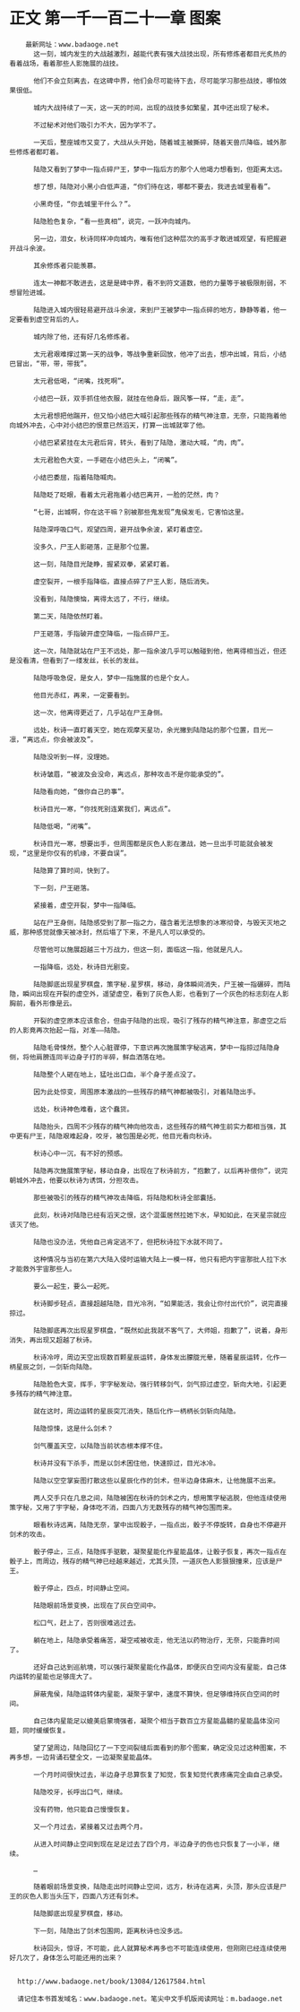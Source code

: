 # 正文 第一千一百二十一章 图案
        最新网址：www.badaoge.net
          这一刻，城内发生的大战越激烈，越能代表有强大战技出现，所有修炼者都目光炙热的看着战场，看着那些人影施展的战技。
      
          他们不会立刻离去，在这碑中界，他们会尽可能待下去，尽可能学习那些战技，哪怕效果很低。
      
          城内大战持续了一天，这一天的时间，出现的战技多如繁星，其中还出现了秘术。
      
          不过秘术对他们吸引力不大，因为学不了。
      
          一天后，整座城市又变了，大战从头开始，随着城主被撕碎，随着天兽爪降临，城外那些修炼者都盯着。
      
          陆隐又看到了梦中一指点碎尸王，梦中一指后方的那个人他竭力想看到，但距离太远。
      
          想了想，陆隐对小黑小白低声道，“你们待在这，哪都不要去，我进去城里看看”。
      
          小黑奇怪，“你去城里干什么？”。
      
          陆隐脸色复杂，“看一些真相”，说完，一跃冲向城内。
      
          另一边，泪女，秋诗同样冲向城内，唯有他们这种层次的高手才敢进城观望，有把握避开战斗余波。
      
          其余修炼者只能羡慕。
      
          连太一神都不敢进去，这是是碑中界，看不到符文道数，他的力量等于被极限削弱，不想冒险进城。
      
          陆隐进入城内很轻易避开战斗余波，来到尸王被梦中一指点碎的地方，静静等着，他一定要看到虚空背后的人。
      
          城内除了他，还有好几名修炼者。
      
          太元君艰难撑过第一天的战争，等战争重新回放，他冲了出去，想冲出城，背后，小结巴冒出，“带，带，带我”。
      
          太元君低喝，“闭嘴，找死啊”。
      
          小结巴一跃，双手抓住他衣服，就挂在他身后，跟风筝一样，“走，走”。
      
          太元君想把他踹开，但又怕小结巴大喊引起那些残存的精气神注意，无奈，只能拖着他向城外冲去，心中对小结巴的恨意已然滔天，打算一出城就宰了他。
      
          小结巴紧紧挂在太元君后背，转头，看到了陆隐，激动大喊，“肉，肉”。
      
          太元君脸色大变，一手砸在小结巴头上，“闭嘴”。
      
          小结巴委屈，指着陆隐喊肉。
      
          陆隐眨了眨眼，看着太元君拖着小结巴离开，一脸的茫然，肉？
      
          “七哥，出城啊，你在这干嘛？别被那些鬼发现”鬼侯发毛，它害怕这里。
      
          陆隐深呼吸口气，观望四周，避开战争余波，紧盯着虚空。
      
          没多久，尸王人影砸落，正是那个位置。
      
          这一刻，陆隐目光陡睁，握紧双拳，紧紧盯着。
      
          虚空裂开，一根手指降临，直接点碎了尸王人影，随后消失。
      
          没看到，陆隐懊恼，离得太远了，不行，继续。
      
          第二天，陆隐依然盯着。
      
          尸王砸落，手指破开虚空降临，一指点碎尸王。
      
          这一次，陆隐就站在尸王不远处，那一指余波几乎可以触碰到他，他离得相当近，但还是没看清，但看到了一缕发丝，长长的发丝。
      
          陆隐呼吸急促，是女人，梦中一指施展的也是个女人。
      
          他目光赤红，再来，一定要看到。
      
          这一次，他离得更近了，几乎站在尸王身侧。
      
          远处，秋诗一直盯着天空，她在观摩天星功，余光撇到陆隐站的那个位置，目光一凛，“离远点，你会被波及”。
      
          陆隐没听到一样，没理她。
      
          秋诗皱眉，“被波及会没命，离远点，那种攻击不是你能承受的”。
      
          陆隐看向她，“做你自己的事”。
      
          秋诗目光一寒，“你找死别连累我们，离远点”。
      
          陆隐低喝，“闭嘴”。
      
          秋诗目光一寒，想要出手，但周围都是灰色人影在激战，她一旦出手可能就会被发现，“这里是你仅有的机缘，不要自误”。
      
          陆隐算了算时间，快到了。
      
          下一刻，尸王砸落。
      
          紧接着，虚空开裂，梦中一指降临。
      
          站在尸王身侧，陆隐感受到了那一指之力，蕴含着无法想象的冰寒彻骨，与毁天灭地之威，那种感觉就像天被冰封，然后塌了下来，不是凡人可以承受的。
      
          尽管他可以施展超越三十万战力，但这一刻，面临这一指，他就是凡人。
      
          一指降临，远处，秋诗目光剧变。
      
          陆隐脚底出现星罗棋盘，策字秘.星罗棋，移动，身体瞬间消失，尸王被一指碾碎，而陆隐，瞬间出现在开裂的虚空外，遥望虚空，看到了灰色人影，也看到了一个灰色的标志刻在人影胸前，看外形像是云。
      
          开裂的虚空原本应该愈合，但由于陆隐的出现，吸引了残存的精气神注意，那虚空之后的人影竟再次抬起一指，对准——陆隐。
      
          陆隐毛骨悚然，整个人心脏骤停，下意识再次施展策字秘逃离，梦中一指掠过陆隐身侧，将他肩膀连同半边身子打的半碎，鲜血洒落在地。
      
          陆隐整个人砸在地上，猛吐出口血，半个身子差点没了。
      
          因为此处惊变，周围原本激战的一些残存的精气神都被吸引，对着陆隐出手。
      
          远处，秋诗神色难看，这个蠢货。
      
          陆隐抬头，四周不少残存的精气神向他攻击，这些残存的精气神生前实力都相当强，其中更有尸王，陆隐艰难起身，咬牙，被包围是必死，他目光看向秋诗。
      
          秋诗心中一沉，有不好的预感。
      
          陆隐再次施展策字秘，移动自身，出现在了秋诗前方，“抱歉了，以后再补偿你”，说完朝城外冲去，他要以秋诗为诱饵，分担攻击。
      
          那些被吸引的残存的精气神攻击降临，将陆隐和秋诗全部囊括。
      
          此刻，秋诗对陆隐已经有滔天之恨，这个混蛋居然拉她下水，早知如此，在天星宗就应该灭了他。
      
          陆隐也没办法，凭他自己肯定逃不了，但把秋诗拉下水就不同了。
      
          这种情况与当初在第六大陆入侵时运输大陆上一模一样，他只有把内宇宙那批人拉下水才能救外宇宙那些人。
      
          要么一起生，要么一起死。
      
          秋诗脚步轻点，直接超越陆隐，目光冷冽，“如果能活，我会让你付出代价”，说完直接掠过。
      
          陆隐脚底再次出现星罗棋盘，“既然如此我就不客气了，大师姐，抱歉了”，说着，身形消失，再出现又超越了秋诗。
      
          秋诗冷哼，周边天空出现数百颗星辰运转，身体发出朦胧光晕，随着星辰运转，化作一柄星辰之剑，一剑斩向陆隐。
      
          陆隐脸色大变，挥手，宇字秘发动，强行转移剑气，剑气掠过虚空，斩向大地，引起更多残存的精气神注意。
      
          就在这时，周边运转的星辰突兀消失，随后化作一柄柄长剑斩向陆隐。
      
          陆隐惊悚，这是什么剑术？
      
          剑气覆盖天空，以陆隐当前状态根本撑不住。
      
          秋诗并没有下杀手，而是以剑术困住他，快速掠过，目光冰冷。
      
          陆隐以空空掌妄图打散这些以星辰化作的剑术，但半边身体麻木，让他施展不出来。
      
          两人交手只在几息之间，陆隐被困在秋诗的剑术之内，想用策字秘逃脱，但他连续使用策字秘，又用了宇字秘，身体吃不消，四面八方无数残存的精气神包围而来。
      
          眼看秋诗远离，陆隐无奈，掌中出现骰子，一指点出，骰子不停旋转，自身也不停避开剑术的攻击。
      
          骰子停止，三点，陆隐挥手驱散，凝聚星能化作星能晶体，让骰子恢复，再次一指点在骰子上，而周边，残存的精气神已经越来越近，尤其头顶，一道灰色人影狠狠撞来，应该是尸王。
      
          骰子停止，四点，时间静止空间。
      
          陆隐眼前场景变换，出现在了灰白空间中。
      
          松口气，赶上了，否则很难逃过去。
      
          躺在地上，陆隐承受着痛苦，凝空戒被收走，他无法以药物治疗，无奈，只能靠时间了。
      
          还好自己达到巡航境，可以强行凝聚星能化作晶体，即便灰白空间内没有星能，自己体内运转的星能也足够庞大了。
      
          屏蔽鬼侯，陆隐运转体内星能，凝聚于掌中，速度不算快，但足够维持灰白空间的时间。
      
          自己体内星能足以媲美启蒙境强者，凝聚个相当于数百立方星能晶髓的星能晶体没问题，同时缓缓恢复。
      
          望了望周边，陆隐回忆了一下空间裂缝后面看到的那个图案，确定没见过这种图案，不再多想，一边背诵石壁全文，一边凝聚星能晶体。
      
          一个月时间很快过去，半边身子总算恢复了知觉，恢复知觉代表疼痛完全由自己承受。
      
          陆隐咬牙，长呼出口气，继续。
      
          没有药物，他只能自己慢慢恢复。
      
          又一个月过去，紧接着又过去两个月。
      
          从进入时间静止空间到现在足足过去了四个月，半边身子的伤也只恢复了一小半，继续。
      
          …
      
          随着眼前场景变换，陆隐走出时间静止空间，远方，秋诗在逃离，头顶，那头应该是尸王的灰色人影当头压下，四面八方还有剑术。
      
          陆隐脚底出现星罗棋盘，移动。
      
          下一刻，陆隐出了剑术包围网，距离秋诗也没多远。
      
          秋诗回头，惊讶，不可能，此人就算秘术再多也不可能连续使用，但刚刚已经连续使用好几次了，身体怎么可能还用的出来？
      
      
      http://www.badaoge.net/book/13084/12617584.html
      
      请记住本书首发域名：www.badaoge.net。笔尖中文手机版阅读网址：m.badaoge.net